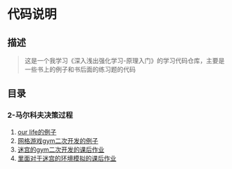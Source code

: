 # 代码说明
## 描述
> 这是一个我学习《深入浅出强化学习-原理入门》的学习代码仓库，主要是一些书上的例子和书后面的练习题的代码
## 目录
### 2-马尔科夫决策过程
1. [our life的例子](https://github.com/zhuliquan/reinforcement_learning_basic_book/blob/master/2-markov_decision_process/our_life.py)
2. [网格游戏gym二次开发的例子](https://github.com/zhuliquan/reinforcement_learning_basic_book/blob/master/2-markov_decision_process/grid_game.py)
3. [迷宫的gym二次开发的课后作业](https://github.com/zhuliquan/reinforcement_learning_basic_book/blob/master/2-markov_decision_process/maze_game.py)
4. [里面对于迷宫的环境模拟的课后作业](https://github.com/zhuliquan/reinforcement_learning_basic_book/blob/master/2-markov_decision_process/game.py)